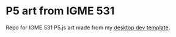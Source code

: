 # P5 art from IGME 531

Repo for IGME 531 P5.js art made from my [desktop dev template](https://github.com/TB516/P5-Desktop-Template).
